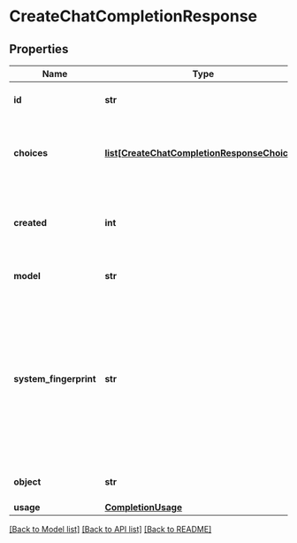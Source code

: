 # CreateChatCompletionResponse

## Properties
Name | Type | Description | Notes
------------ | ------------- | ------------- | -------------
**id** | **str** | A unique identifier for the chat completion. | 
**choices** | [**list[CreateChatCompletionResponseChoices]**](CreateChatCompletionResponseChoices.md) | A list of chat completion choices. Can be more than one if &#x60;n&#x60; is greater than 1. | 
**created** | **int** | The Unix timestamp (in seconds) of when the chat completion was created. | 
**model** | **str** | The model used for the chat completion. | 
**system_fingerprint** | **str** | This fingerprint represents the backend configuration that the model runs with.  Can be used in conjunction with the &#x60;seed&#x60; request parameter to understand when backend changes have been made that might impact determinism.  | [optional] 
**object** | **str** | The object type, which is always &#x60;chat.completion&#x60;. | 
**usage** | [**CompletionUsage**](CompletionUsage.md) |  | [optional] 

[[Back to Model list]](../README.md#documentation-for-models) [[Back to API list]](../README.md#documentation-for-api-endpoints) [[Back to README]](../README.md)


